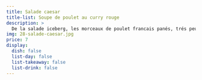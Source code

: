 ```yaml
---
title: Salade caesar
title-list: Soupe de poulet au curry rouge
description: >
  De la salade iceberg, les morceaux de poulet francais panés, trés peu d'anchois.
img: 28-salade-caesar.jpg
price: 7
display:
  dish: false
  list-day: false
  list-takeaway: false
  list-drink: false
---
```


